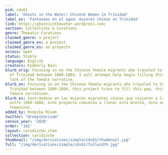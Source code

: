 ```yaml
---
pid: cds61
label: 'Ghosts in the Water: Chinese Women in Trinidad'
label_es: 'Fantasmas en el agua: mujeres chinas en Trinidad'
link: https://ghostsinthewater.wordpress.com/
section: Collections & Curations
genre: Thematic Curations
claimed_genre: a project
claimed_genre_en: a project
claimed_genre_es: un proyecto
access: open
status: Stable
language: English
creators: Kimberly Bain
blurb_orig: Focusing in on the Chinese female migrants who traveled to the island
  of Trinidad between 1860-1884, I will attempt help begin filling this gap, this
  lack of the female narrative.
blurb_en: Focusing in on the Chinese female migrants who traveled to the island of
  Trinidad between 1860-1884, this project tries to fill this gap, this absence of
  female narratives.
blurb_es: Centrándose en las mujeres migrantes chinas que viajaron a la isla de Trinidad
  entre 1860-1884, este proyecto comienza a llenar esta brecha, esta ausensia de narrativas
  femeninas.
added_by: Roopika Risam
twitter: "@roopikarisam"
census_year: '2020'
order: '182'
layout: caridischo_item
collection: caridischo
thumbnail: "/img/derivatives/simple/cds61/thumbnail.jpg"
full: "/img/derivatives/simple/cds61/fullwidth.jpg"
---
```


